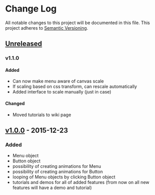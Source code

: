 # Change Log
All notable changes to this project will be documented in this file.
This project adheres to [Semantic Versioning](http://semver.org/).

## [Unreleased](https://github.com/ajakubo1/CanvasMenu/compare/master...work-on-v1.1.0)
### v1.1.0

#### Added
- Can now make menu aware of canvas scale
- If scaling based on css transform, can rescale automatically
- Added interface to scale manually (just in case)

#### Changed
- Moved tutorials to wiki page

## [v1.0.0](https://github.com/ajakubo1/CanvasMenu/releases/tag/v1.0.0) - 2015-12-23

### Added
- Menu object
- Button object
- possibility of creating animations for Menu
- possibility of creating animations for Button
- looping of Menu objects by clicking Button object
- tutorials and demos for all of added features (from now on all new features will have a demo and tutorial)
